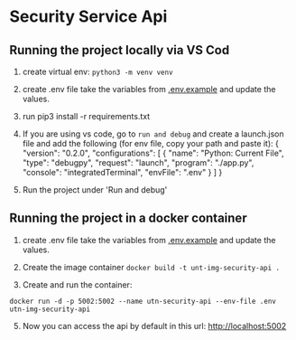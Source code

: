 # Security Service Api

## Running the project locally via VS Cod

1. create virtual env: `python3 -m venv venv`
2. create .env file take the variables from [.env.example](.env.example) and update the values.
3. run pip3 install -r requirements.txt
4. If you are using vs code, go to `run and debug` and create a launch.json file and add the following (for env file, copy your path and paste it):
   { "version": "0.2.0",
   "configurations": [
   {
   "name": "Python: Current File",
   "type": "debugpy",
   "request": "launch",
   "program": "./app.py",
   "console": "integratedTerminal",
   "envFile": ".env"
   }
   ]
   }

5. Run the project under 'Run and debug'


## Running the project in a docker container



1. create .env file take the variables from [.env.example](.env.example) and update the values.

2. Create the image container ``` docker build -t unt-img-security-api . ```

3. Create and run the container: 

``` docker run -d -p 5002:5002 --name utn-security-api --env-file .env utn-img-security-api ```

5. Now you can access the api by default in this url: <http://localhost:5002>